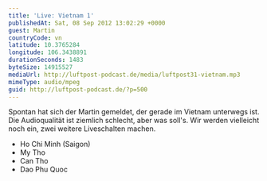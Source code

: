 ```yaml
---
title: 'Live: Vietnam 1'
publishedAt: Sat, 08 Sep 2012 13:02:29 +0000
guest: Martin
countryCode: vn
latitude: 10.3765284
longitude: 106.3438891
durationSeconds: 1483
byteSize: 14915527
mediaUrl: http://luftpost-podcast.de/media/luftpost31-vietnam.mp3
mimeType: audio/mpeg
guid: http://luftpost-podcast.de/?p=500
---
```


Spontan hat sich der Martin gemeldet, der gerade im Vietnam unterwegs ist. Die Audioqualität ist ziemlich schlecht, aber was soll's. Wir werden vielleicht noch ein, zwei weitere Liveschalten machen.
* Ho Chi Minh (Saigon)
* My Tho
* Can Tho
* Dao Phu Quoc
